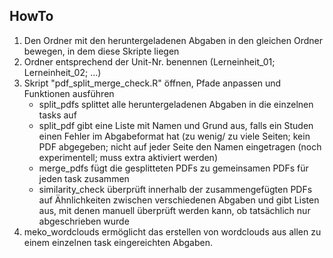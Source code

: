 ## HowTo
1. Den Ordner mit den heruntergeladenen Abgaben in den gleichen Ordner bewegen, in dem diese Skripte liegen
1. Ordner entsprechend der Unit-Nr. benennen (Lerneinheit_01; Lerneinheit_02; ...)
1.  Skript "pdf_split_merge_check.R" öffnen, Pfade anpassen und Funktionen ausführen
    * split_pdfs splittet alle heruntergeladenen Abgaben in die einzelnen tasks auf
    * split_pdf gibt eine Liste mit Namen und Grund aus, falls ein Studen einen Fehler im Abgabeformat hat (zu wenig/ zu viele Seiten; kein PDF abgegeben; nicht auf jeder Seite den Namen eingetragen (noch experimentell; muss extra aktiviert werden)
    * merge_pdfs fügt die gesplitteten PDFs zu gemeinsamen PDFs für jeden task zusammen
    * similarity_check überprüft innerhalb der zusammengefügten PDFs auf Ähnlichkeiten zwischen verschiedenen Abgaben und gibt Listen aus, mit denen manuell überprüft werden kann, ob tatsächlich nur abgeschrieben wurde
1. meko_wordclouds ermöglicht das erstellen von wordclouds aus allen zu einem einzelnen task eingereichten Abgaben. 
